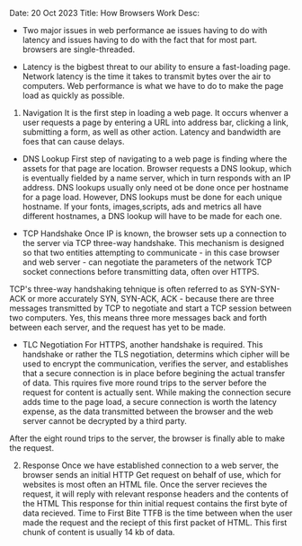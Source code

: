 Date: 20 Oct 2023
Title: How Browsers Work
Desc:
- Two major issues in web performance ae issues having to do with latency and issues having to do with the fact that for most part. browsers are single-threaded.

- Latency is the bigbest threat to our ability to ensure a fast-loading page.
Network latency is the time it takes to transmit bytes over the air to computers. Web performance is what  we have to do to make the page load as quickly as possible.

1. Navigation
It is the first step in loading a web page. It occurs whenver a user requests a page by entering a URL into address bar, clicking a link, submitting a form, as well as other action.
Latency and bandwidth are foes that can cause delays.

- DNS Lookup
First step of navigating to a web page is finding where the assets for that page are location.
Browser requests a DNS lookup, which is eventually fielded by a name server, which in turn responds with an IP address. DNS lookups usually only need ot be done once per hostname for a page load. However, DNS lookups must be done for each unique hostname. If your fonts, images,scripts, ads and metrics all have different hostnames, a DNS lookup will have to be made for each one.

- TCP Handshake
Once IP is known, the browser sets up a connection to the server via TCP three-way handshake. This mechanism is designed so that two entities attempting to communicate - in this case browser and web server - can negotiate the parameters of the network TCP socket connections before transmitting data, often over HTTPS.

TCP's three-way handshaking tehnique is often referred to as SYN-SYN-ACK or more accurately SYN, SYN-ACK, ACK - because there are three messages transmitted by TCP to negotiate and start a TCP session between two computers. Yes, this means three more messages back and forth between each server, and the request has yet to be made.

- TLC Negotiation
For HTTPS, another handshake is required. This handshake or rather the TLS negotiation, determins which cipher will be used to encrypt the communication, verifies the server, and establishes that a secure connection is in place before begining the actual transfer of data. This rquires five more round trips to the server before the request for content is actually sent.
While making the connection secure adds time to the page load, a secure connection is worth the latency expense, as the data transmitted between the browser and the web server cannot be decrypted by a third party.

After the eight round trips to the server, the browser is finally able to make the request.


2. Response
Once we have established connection to a web server, the browser sends an initial HTTP Get request on behalf of use, which for websites is most often an HTML file. Once the server recieves the request, it will reply with relevant response headers and the contents of the HTML
This response for thin initial request contains the first byte of data recieved. Time to First Bite TTFB is the time between when the user made the request and the reciept of this first packet of HTML. This first chunk of content is usually 14 kb of data.


